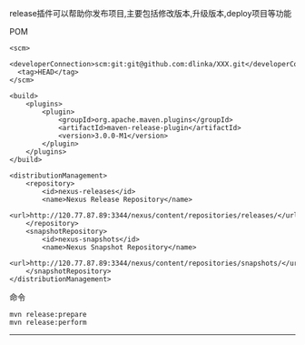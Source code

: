 release插件可以帮助你发布项目,主要包括修改版本,升级版本,deploy项目等功能

POM

    <scm>
        <developerConnection>scm:git:git@github.com:dlinka/XXX.git</developerConnection>
      <tag>HEAD</tag>
    </scm>
    
    <build>
        <plugins>
            <plugin>
                <groupId>org.apache.maven.plugins</groupId>
                <artifactId>maven-release-plugin</artifactId>
                <version>3.0.0-M1</version>
            </plugin>
        </plugins>
    </build>

    <distributionManagement>
        <repository>
            <id>nexus-releases</id>
            <name>Nexus Release Repository</name>
            <url>http://120.77.87.89:3344/nexus/content/repositories/releases/</url>
        </repository>
        <snapshotRepository>
            <id>nexus-snapshots</id>
            <name>Nexus Snapshot Repository</name>
            <url>http://120.77.87.89:3344/nexus/content/repositories/snapshots/</url>
        </snapshotRepository>
    </distributionManagement>
    
命令

    mvn release:prepare
    mvn release:perform
    
---
